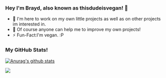 ### Hey I'm Brayd, also known as thisdudeisvegan! 👋

- 👯 I'm here to work on my own little projects as well as on other projects im interested in.
- 🤔 Of course anyone can help me to improve my own projects!
- ⚡ Fun-Fact:I'm vegan. :P
### My GitHub Stats!
[![Anurag's github stats](https://github-readme-stats.vercel.app/api?username=braydofficial&count_private=true&show_icons=true&theme=dracula&include_all_commits=true)](https://github.com/anuraghazra/github-readme-stats)

<a href="https://www.buymeacoffee.com/braydofficial"><img src="https://img.buymeacoffee.com/button-api/?text=Buy me a coffee&emoji=&slug=braydofficial&button_colour=FFDD00&font_colour=000000&font_family=Cookie&outline_colour=000000&coffee_colour=ffffff"></a>
